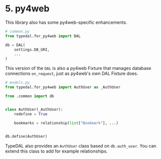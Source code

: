 # 5. py4web

This library also has some py4web-specific enhancements.

```python
# common.py
from typedal.for_py4web import DAL

db = DAL(
    settings.DB_URI,
    ...
)
```

This version of the `DAL` is also a py4web Fixture that manages database connections `on_request`, just as py4web's own
DAL Fixture does.

```python
# models.py
from typedal.for_py4web import AuthUser as _AuthUser

from .common import db


class AuthUser(_AuthUser):
    redefine = True
    
    bookmarks = relationship(list["Bookmark"], ...)


db.define(AuthUser)
```

TypeDAL also provides an `AuthUser` class based on `db.auth_user`.
You can extend this class to add for example relationships.
